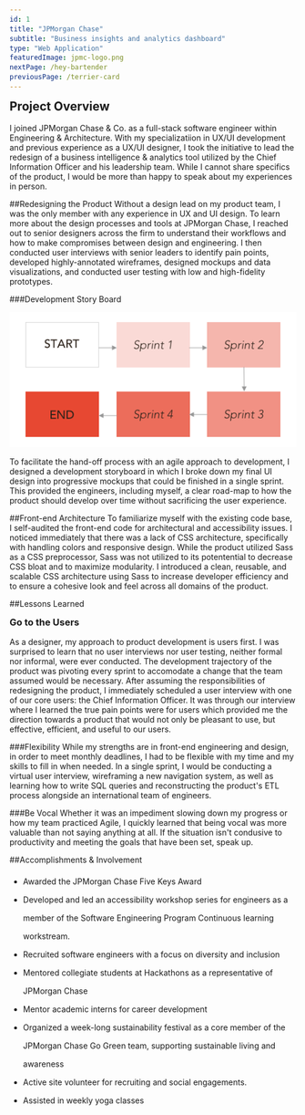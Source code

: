 ```yaml
---
id: 1
title: "JPMorgan Chase"
subtitle: "Business insights and analytics dashboard"
type: "Web Application"
featuredImage: jpmc-logo.png
nextPage: /hey-bartender
previousPage: /terrier-card
---
```

<style>
    .doubleHeader {
        margin-top: 0.5rem;
        margin-bottom: 1rem;
    }

    .h2 {
        margin-top: 0;
    }

    li {
        line-height: 2rem;
    }
</style>

<h2 class="h2">Project Overview</h2>

I joined JPMorgan Chase & Co. as a full-stack software engineer within Engineering &amp; Architecture. With my specializatiion in UX/UI development and previous experience as a UX/UI designer, I took the initiative to lead the redesign of a business intelligence & analytics tool utilized by the Chief Information Officer and his leadership team. While I cannot share specifics of the product, I would be more than happy to speak about my experiences in person.

##Redesigning the Product
Without a design lead on my product team, I was the only member with any experience in UX and UI design. To learn more about the design processes and tools at JPMorgan Chase, I reached out to senior designers across the firm to understand their workflows and how to make compromises between design and engineering. I then conducted user interviews with senior leaders to identify pain points, developed highly-annotated wireframes, designed mockups and data visualizations, and conducted user testing with low and high-fidelity prototypes. 

###Development Story Board
<div class="image">

![Storyboard Diagram](storyboard.png)

</div>
To facilitate the hand-off process with an agile approach to development, I designed a development storyboard in which I broke down my final UI design into progressive mockups that could be finished in a single sprint. This provided the engineers, including myself, a clear road-map to how the product should develop over time without sacrificing the user experience.



##Front-end Architecture
To familiarize myself with the existing code base, I self-audited the front-end code for architectural and accessibility issues. I noticed immediately that there was a lack of CSS architecture, specifically with handling colors and responsive design. While the product utilized Sass as a CSS preprocessor, Sass was not utilized to its potentential to decrease CSS bloat and to maximize modularity. I introduced a clean, reusable, and scalable CSS architecture using Sass to increase developer efficiency and to ensure a cohesive look and feel across all domains of the product.

##Lessons Learned
<h3 class="doubleHeader">Go to the Users</h3>
As a designer, my approach to product development is users first. I was surprised to learn that no user interviews nor user testing, neither formal nor informal, were ever conducted. The development trajectory of the product was pivoting every sprint to accomodate a change that the team assumed would be necessary. After assuming the responsibilities of redesigning the product, I immediately scheduled a user interview with one of our core users: the Chief Information Officer. It was through our interview where I learned the true pain points were for users which provided me the direction towards a product that would not only be pleasant to use, but effective, efficient, and useful to our users.

###Flexibility
While my strengths are in front-end engineering and design, in order to meet monthly deadlines, I had to be flexible with my time and my skills to fill in when needed. In a single sprint, I would be conducting a virtual user interview, wireframing a new navigation system, as well as learning how to write SQL queries and reconstructing the product's ETL process alongside an international team of engineers.

###Be Vocal
Whether it was an impediment slowing down my progress or how my team practiced Agile, I quickly learned that being vocal was more valuable than not saying anything at all. If the situation isn't condusive to productivity and meeting the goals that have been set, speak up.

##Accomplishments &amp; Involvement

<ul>
    <li>Awarded the JPMorgan Chase Five Keys Award</li>
    <li>Developed and led an accessibility workshop series for engineers as a member of the Software Engineering Program Continuous learning workstream.</li>
    <li>Recruited software engineers with a focus on diversity and inclusion</li>
    <li>Mentored collegiate students at Hackathons as a representative of JPMorgan Chase</li>
    <li>Mentor academic interns for career development</li>
    <li>Organized a week-long sustainability festival as a core member of the JPMorgan Chase Go Green team, supporting sustainable living and awareness</li>
    <li>Active site volunteer for recruiting and social engagements.</li>
    <li>Assisted in weekly yoga classes</li>
</ul>
